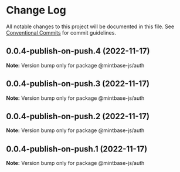 # Change Log

All notable changes to this project will be documented in this file.
See [Conventional Commits](https://conventionalcommits.org) for commit guidelines.

## 0.0.4-publish-on-push.4 (2022-11-17)

**Note:** Version bump only for package @mintbase-js/auth





## 0.0.4-publish-on-push.3 (2022-11-17)

**Note:** Version bump only for package @mintbase-js/auth





## 0.0.4-publish-on-push.2 (2022-11-17)

**Note:** Version bump only for package @mintbase-js/auth





## 0.0.4-publish-on-push.1 (2022-11-17)

**Note:** Version bump only for package @mintbase-js/auth
